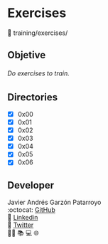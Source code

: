 # Exercises
:open_file_folder: training/exercises/

## Objetive
###### Do exercises to train.

## Directories
* [x] 0x00
* [x] 0x01
* [x] 0x02
* [x] 0x03
* [x] 0x04
* [x] 0x05
* [x] 0x06

## Developer
Javier Andrés Garzón Patarroyo  
:octocat: [GitHub](https://github.com/javierandresgp/)  
:link: [Linkedin](https://www.linkedin.com/in/javierandresgp/)  
:link: [Twitter](https://twitter.com/javierandresgp0)  
:man_technologist: :books: :computer: :globe_with_meridians: